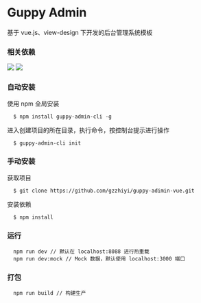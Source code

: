 # Guppy Admin
基于 vue.js、view-design 下开发的后台管理系统模板

### 相关依赖
<img src="https://img.shields.io/badge/vue-2.5.16-brightgreen.svg"> <img src="https://img.shields.io/badge/iview-4.0.0-green.svg">

### 自动安装
使用 npm 全局安装
```
  $ npm install guppy-admin-cli -g
```

进入创建项目的所在目录，执行命令，按控制台提示进行操作
```
  $ guppy-admin-cli init
```

### 手动安装
获取项目
```
  $ git clone https://github.com/gzzhiyi/guppy-adimin-vue.git
```

安装依赖
```
  $ npm install
```

### 运行
```
  npm run dev // 默认在 localhost:8088 进行热重载
  npm run dev:mock // Mock 数据，默认使用 localhost:3000 端口
```

### 打包
```
  npm run build // 构建生产
```
